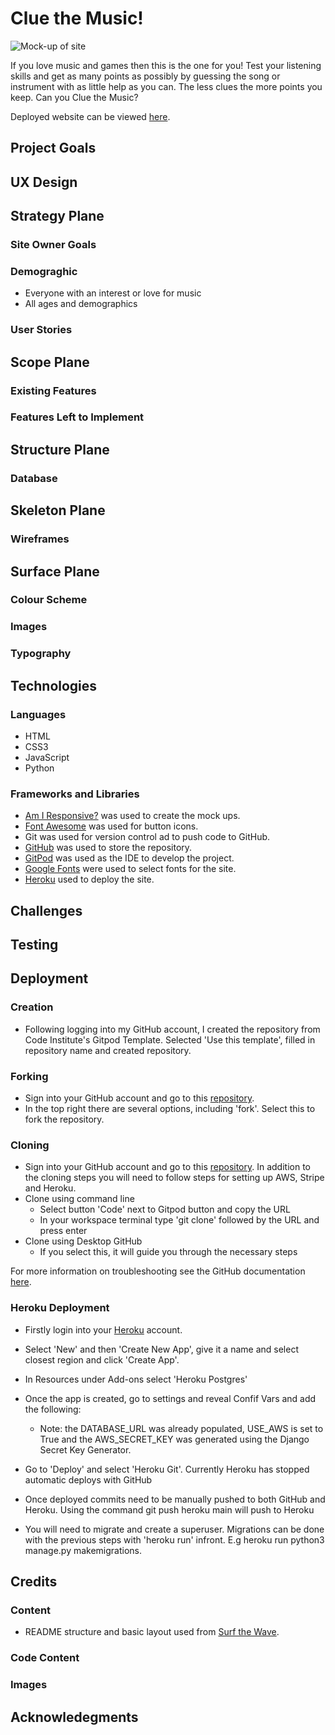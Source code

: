 # Clue the Music!

![Mock-up of site]()

If you love music and games then this is the one for you! Test your listening skills and get as many points as possibly by guessing the song or instrument with as little help as you can. The less clues the more points you keep. Can you Clue the Music? 

Deployed website can be viewed [here]().

## Project Goals


## UX Design

## Strategy Plane

### Site Owner Goals


### Demograghic
- Everyone with an interest or love for music
- All ages and demographics


### User Stories

## Scope Plane

### **Existing Features**


### **Features Left to Implement**

## Structure Plane 

### Database

## Skeleton Plane

### Wireframes

## Surface Plane

### Colour Scheme

### Images

### Typography

## Technologies

### Languages
- HTML
- CSS3
- JavaScript
- Python

### Frameworks and Libraries

- [Am I Responsive?](http://ami.responsivedesign.is/) was used to create the mock ups.
- [Font Awesome](https://fontawesome.com/) was used for button icons.
- Git was used for version control ad to push code to GitHub.
- [GitHub](https://github.com/) was used to store the repository.
- [GitPod](https://www.gitpod.io/) was used as the IDE to develop the project.
- [Google Fonts](https://fonts.google.com/) were used to select fonts for the site.
- [Heroku](https://www.heroku.com/) used to deploy the site.

## Challenges

## Testing

## Deployment

### Creation
* Following logging into my GitHub account, I created the repository from Code Institute's Gitpod Template. Selected 'Use this template', filled in repository name and created repository.

### Forking
* Sign into your GitHub account and go to this [repository](). 
* In the top right there are several options, including 'fork'. Select this to fork the repository.

### Cloning
* Sign into your GitHub account and go to this [repository](). In addition to the cloning steps you will need to follow steps for setting up AWS, Stripe and Heroku.
* Clone using command line
    - Select button 'Code' next to Gitpod button and copy the URL
    - In your workspace terminal type 'git clone' followed by the URL and press enter
* Clone using Desktop GitHub
    - If you select this, it will guide you through the necessary steps

For more information on troubleshooting see the GitHub documentation [here](https://docs.github.com/en/repositories/creating-and-managing-repositories/cloning-a-repository#about-cloning-a-repository).



### Heroku Deployment
* Firstly login into your [Heroku](https://id.heroku.com/login) account.
* Select 'New' and then 'Create New App', give it a name and select closest region and click 'Create App'.
* In Resources under Add-ons select 'Heroku Postgres'

* Once the app is created, go to settings and reveal Confif Vars and add the following:
    * Note: the DATABASE_URL was already populated, USE_AWS is set to True and the AWS_SECRET_KEY was generated using the Django Secret Key Generator. 

* Go to 'Deploy' and select 'Heroku Git'. Currently Heroku has stopped automatic deploys with GitHub
* Once deployed commits need to be manually pushed to both GitHub and Heroku. Using the command git push heroku main will push to Heroku
* You will need to migrate and create a superuser. Migrations can be done with the previous steps with 'heroku run' infront. E.g heroku run python3 manage.py makemigrations.




## Credits

### Content
- README structure and basic layout used from [Surf the Wave](https://github.com/anyahush/surf-the-wave).


### Code Content




### Images


## Acknowledegments



